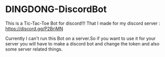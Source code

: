 # DINGDONG-DiscordBot
This is a Tic-Tac-Toe Bot for discord!!!
That I made for my discord server : https://discord.gg/P2BrjMN 

Currently I can't run this Bot on a server.So if you want to use it for your server you will have to make a discord bot and change the token and also some server related things.
